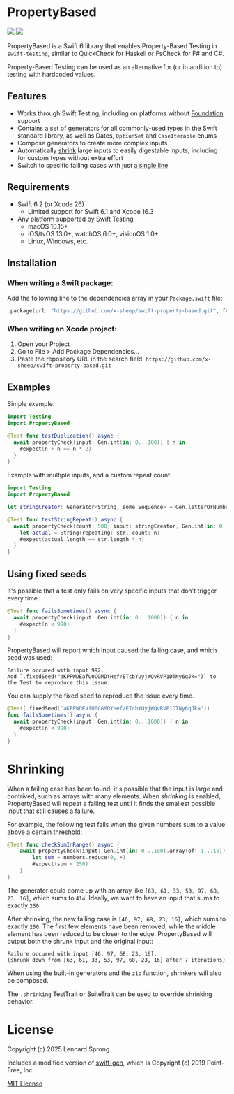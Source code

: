 # PropertyBased

[![](https://img.shields.io/endpoint?url=https%3A%2F%2Fswiftpackageindex.com%2Fapi%2Fpackages%2Fx-sheep%2Fswift-property-based%2Fbadge%3Ftype%3Dswift-versions)](https://swiftpackageindex.com/x-sheep/swift-property-based)
[![](https://img.shields.io/endpoint?url=https%3A%2F%2Fswiftpackageindex.com%2Fapi%2Fpackages%2Fx-sheep%2Fswift-property-based%2Fbadge%3Ftype%3Dplatforms)](https://swiftpackageindex.com/x-sheep/swift-property-based)

PropertyBased is a Swift 6 library that enables Property-Based Testing in `swift-testing`, similar to QuickCheck for Haskell or FsCheck for F# and C#.

Property-Based Testing can be used as an alternative for (or in addition to) testing with hardcoded values.

## Features

* Works through Swift Testing, including on platforms without [Foundation](https://developer.apple.com/documentation/foundation) support
* Contains a set of generators for all commonly-used types in the Swift standard library, as well as Dates, `OptionSet` and `CaseIterable` enums
* Compose generators to create more complex inputs
* Automatically [shrink](#shrinking) large inputs to easily digestable inputs, including for custom types without extra effort
* Switch to specific failing cases with just [a single line](#using-fixed-seeds)

## Requirements

* Swift 6.2 (or Xcode 26)
  * Limited support for Swift 6.1 and Xcode 16.3
* Any platform supported by Swift Testing
  * macOS 10.15+
  * iOS/tvOS 13.0+, watchOS 6.0+, visionOS 1.0+
  * Linux, Windows, etc.

## Installation

### When writing a Swift package:

Add the following line to the dependencies array in your `Package.swift` file:
```swift
.package(url: "https://github.com/x-sheep/swift-property-based.git", from: "1.0.0")
```

### When writing an Xcode project:

1. Open your Project
2. Go to File > Add Package Dependencies...
3. Paste the repository URL in the search field: `https://github.com/x-sheep/swift-property-based.git`

## Examples

Simple example:
```swift
import Testing
import PropertyBased

@Test func testDuplication() async {
  await propertyCheck(input: Gen.int(in: 0...100)) { n in
    #expect(n + n == n * 2)
  }
}
```
Example with multiple inputs, and a custom repeat count:
```swift
import Testing
import PropertyBased

let stringCreator: Generator<String, some Sequence> = Gen.letterOrNumber.string(of: 1...10)

@Test func testStringRepeat() async {
  await propertyCheck(count: 500, input: stringCreator, Gen.int(in: 0...5)) { str, n in
    let actual = String(repeating: str, count: n)
    #expect(actual.length == str.length * n)
  }
}
```

## Using fixed seeds

It's possible that a test only fails on very specific inputs that don't trigger every time.

```swift
@Test func failsSometimes() async {
  await propertyCheck(input: Gen.int(in: 0...1000)) { n in
    #expect(n < 990)
  }
}
```

PropertyBased will report which input caused the failing case, and which seed was used:

```
Failure occured with input 992.
Add `.fixedSeed("aKPPWDEafU0CGMDYHef/ETcbYUyjWQvRVP1DTNy6qJk=")` to the Test to reproduce this issue.
```

You can supply the fixed seed to reproduce the issue every time.

```swift
@Test(.fixedSeed("aKPPWDEafU0CGMDYHef/ETcbYUyjWQvRVP1DTNy6qJk="))
func failsSometimes() async {
  await propertyCheck(input: Gen.int(in: 0...1000)) { n in
    #expect(n < 990)
  }
}
```

# Shrinking

When a failing case has been found, it's possible that the input is large and contrived, such as arrays with many elements. When _shrinking_ is enabled, PropertyBased will repeat a failing test until it finds the smallest possible input that still causes a failure.

For example, the following test fails when the given numbers sum to a value above a certain threshold:

```swift
@Test func checkSumInRange() async {
    await propertyCheck(input: Gen.int(in: 0...100).array(of: 1...10)) { numbers in
        let sum = numbers.reduce(0, +)
        #expect(sum < 250)
    }
}
```

The generator could come up with an array like `[63, 61, 33, 53, 97, 68, 23, 16]`, which sums to `414`. Ideally, we want to have an input that sums to exactly `250`.

After shrinking, the new failing case is `[46, 97, 68, 23, 16]`, which sums to exactly `250`. The first few elements have been removed, while the middle element has been reduced to be closer to the edge. PropertyBased will output both the shrunk input and the original input:

```
Failure occured with input [46, 97, 68, 23, 16].
(shrunk down from [63, 61, 33, 53, 97, 68, 23, 16] after 7 iterations)
```

When using the built-in generators and the `zip` function, shrinkers will also be composed.

The `.shrinking` TestTrait or SuiteTrait can be used to override shrinking behavior.

# License

Copyright (c) 2025 Lennard Sprong.

Includes a modified version of [swift-gen](https://github.com/pointfreeco/swift-gen), which is Copyright (c) 2019 Point-Free, Inc.

[MIT License](./LICENSE)

